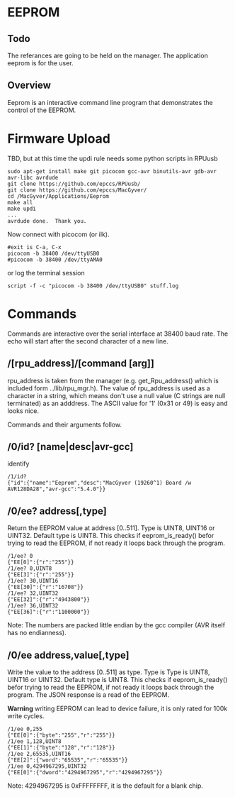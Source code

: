 # EEPROM

## Todo

The referances are going to be held on the manager. The application eeprom is for the user.

## Overview

Eeprom is an interactive command line program that demonstrates the control of the EEPROM.


# Firmware Upload

TBD, but at this time the updi rule needs some python scripts in RPUusb

``` 
sudo apt-get install make git picocom gcc-avr binutils-avr gdb-avr avr-libc avrdude
git clone https://github.com/epccs/RPUusb/
git clone https://github.com/epccs/MacGyver/
cd /MacGyver/Applications/Eeprom
make all
make updi
...
avrdude done.  Thank you.
``` 

Now connect with picocom (or ilk).


``` 
#exit is C-a, C-x
picocom -b 38400 /dev/ttyUSB0
#picocom -b 38400 /dev/ttyAMA0
``` 

or log the terminal session

``` 
script -f -c "picocom -b 38400 /dev/ttyUSB0" stuff.log
``` 


# Commands

Commands are interactive over the serial interface at 38400 baud rate. The echo will start after the second character of a new line. 


## /\[rpu_address\]/\[command \[arg\]\]

rpu_address is taken from the manager (e.g. get_Rpu_address() which is included form ../lib/rpu_mgr.h). The value of rpu_address is used as a character in a string, which means don't use a null value (C strings are null terminated) as an adddress. The ASCII value for '1' (0x31 or 49) is easy and looks nice.

Commands and their arguments follow.


## /0/id? \[name|desc|avr-gcc\]

identify 

``` 
/1/id?
{"id":{"name":"Eeprom","desc":"MacGyver (19260^1) Board /w AVR128DA28","avr-gcc":"5.4.0"}}
```

##  /0/ee? address\[,type\]

Return the EEPROM value at address [0..511]. Type is UINT8, UINT16 or UINT32. Default type is UINT8. This checks if eeprom_is_ready() befor trying to read the EEPROM, if not ready it loops back through the program. 

``` 
/1/ee? 0
{"EE[0]":{"r":"255"}}
/1/ee? 0,UINT8
{"EE[3]":{"r":"255"}}
/1/ee? 30,UINT16
{"EE[30]":{"r":"16708"}}
/1/ee? 32,UINT32
{"EE[32]":{"r":"4943800"}}
/1/ee? 36,UINT32
{"EE[36]":{"r":"1100000"}}
```

Note: The numbers are packed little endian by the gcc compiler (AVR itself has no endianness).


##  /0/ee address,value\[,type\]

Write the value to the address [0..511] as type. Type is Type is UINT8, UINT16 or UINT32. Default type is UINT8. This checks if eeprom_is_ready() befor trying to read the EEPROM, if not ready it loops back through the program. The JSON response is a read of the EEPROM. 

__Warning__ writing EEPROM can lead to device failure, it is only rated for 100k write cycles.

``` 
/1/ee 0,255
{"EE[0]":{"byte":"255","r":"255"}} 
/1/ee 1,128,UINT8
{"EE[1]":{"byte":"128","r":"128"}}
/1/ee 2,65535,UINT16
{"EE[2]":{"word":"65535","r":"65535"}}
/1/ee 0,4294967295,UINT32
{"EE[0]":{"dword":"4294967295","r":"4294967295"}}
```
Note: 4294967295 is 0xFFFFFFFF, it is the default for a blank chip.

